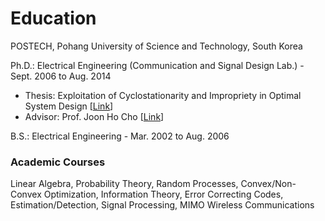 # Education

POSTECH, Pohang University of Science and Technology, South Korea&#x20;

Ph.D.: Electrical Engineering (Communication and Signal Design Lab.) - Sept. 2006 to Aug. 2014&#x20;

* Thesis: Exploitation of Cyclostationarity and Impropriety in Optimal System Design \[[Link](http://postech.dcollection.net/srch/srchDetail/000001736558)]&#x20;
* Advisor: Prof. Joon Ho Cho \[[Link](http://cisl.postech.ac.kr)]

B.S.: Electrical Engineering - Mar. 2002 to Aug. 2006



### Academic Courses

Linear Algebra, Probability Theory, Random Processes, Convex/Non-Convex Optimization, Information Theory, Error Correcting Codes, Estimation/Detection, Signal Processing, MIMO Wireless Communications
